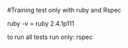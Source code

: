 #Training test only with ruby and Rspec

ruby -v = ruby 2.4.1p111

to run all tests run only: rspec
